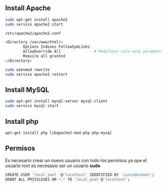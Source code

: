 ## Install Apache
```bash
sudo apt-get install apache2
sudo service apache2 start
```

```bash
/etc/apache2/apache2.conf

<Directory /var/www/html/>
        Options Indexes FollowSymLinks
        AllowOverride All               # Modificar solo este parametro en caso de que .htacces no funcione
        Require all granted
</Directory>
```
```bash
sudo a2enmod rewrite
sudo service apache2 restart
```

## Install MySQL
```bash
sudo apt-get install mysql-server mysql-client
sudo service mysql start
```


## Install php
```bash
apt-get install php libapache2-mod-php php-mysql
```

## Permisos
Es necesario crear un nuevo usuario con todo los permisos ya que el usuario root es necesasio ser un usuario **sudo**
```bash
CREATE USER 'local_yoel '@'localhost' IDENTIFIED BY 'cascadesheet';
GRANT ALL PRIVILEGES ON *.* TO 'local_yoel'@'localhost';
```